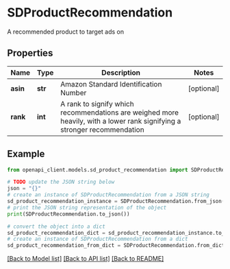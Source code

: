 # SDProductRecommendation

A recommended product to target ads on

## Properties

Name | Type | Description | Notes
------------ | ------------- | ------------- | -------------
**asin** | **str** | Amazon Standard Identification Number | [optional] 
**rank** | **int** | A rank to signify which recommendations are weighed more heavily, with a lower rank signifying a stronger recommendation | [optional] 

## Example

```python
from openapi_client.models.sd_product_recommendation import SDProductRecommendation

# TODO update the JSON string below
json = "{}"
# create an instance of SDProductRecommendation from a JSON string
sd_product_recommendation_instance = SDProductRecommendation.from_json(json)
# print the JSON string representation of the object
print(SDProductRecommendation.to_json())

# convert the object into a dict
sd_product_recommendation_dict = sd_product_recommendation_instance.to_dict()
# create an instance of SDProductRecommendation from a dict
sd_product_recommendation_from_dict = SDProductRecommendation.from_dict(sd_product_recommendation_dict)
```
[[Back to Model list]](../README.md#documentation-for-models) [[Back to API list]](../README.md#documentation-for-api-endpoints) [[Back to README]](../README.md)


